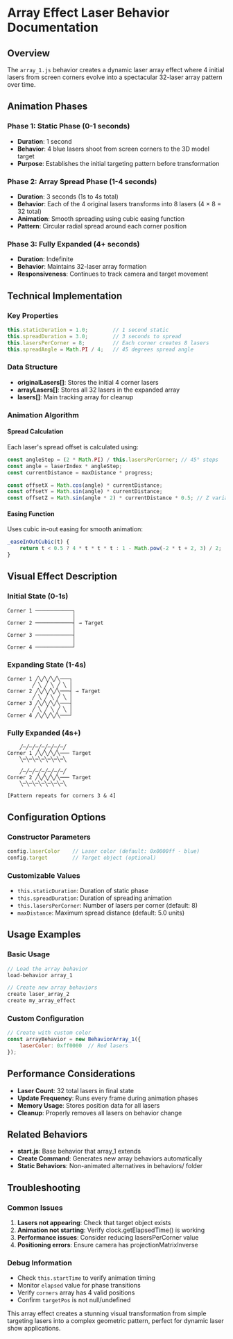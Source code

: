 # Array Effect Laser Behavior Documentation

## Overview
The `array_1.js` behavior creates a dynamic laser array effect where 4 initial lasers from screen corners evolve into a spectacular 32-laser array pattern over time.

## Animation Phases

### Phase 1: Static Phase (0-1 seconds)
- **Duration**: 1 second
- **Behavior**: 4 blue lasers shoot from screen corners to the 3D model target
- **Purpose**: Establishes the initial targeting pattern before transformation

### Phase 2: Array Spread Phase (1-4 seconds) 
- **Duration**: 3 seconds (1s to 4s total)
- **Behavior**: Each of the 4 original lasers transforms into 8 lasers (4 × 8 = 32 total)
- **Animation**: Smooth spreading using cubic easing function
- **Pattern**: Circular radial spread around each corner position

### Phase 3: Fully Expanded (4+ seconds)
- **Duration**: Indefinite
- **Behavior**: Maintains 32-laser array formation
- **Responsiveness**: Continues to track camera and target movement

## Technical Implementation

### Key Properties
```javascript
this.staticDuration = 1.0;        // 1 second static
this.spreadDuration = 3.0;        // 3 seconds to spread  
this.lasersPerCorner = 8;         // Each corner creates 8 lasers
this.spreadAngle = Math.PI / 4;   // 45 degrees spread angle
```

### Data Structure
- **originalLasers[]**: Stores the initial 4 corner lasers
- **arrayLasers[]**: Stores all 32 lasers in the expanded array
- **lasers[]**: Main tracking array for cleanup

### Animation Algorithm

#### Spread Calculation
Each laser's spread offset is calculated using:
```javascript
const angleStep = (2 * Math.PI) / this.lasersPerCorner; // 45° steps
const angle = laserIndex * angleStep;
const currentDistance = maxDistance * progress;

const offsetX = Math.cos(angle) * currentDistance;
const offsetY = Math.sin(angle) * currentDistance; 
const offsetZ = Math.sin(angle * 2) * currentDistance * 0.5; // Z variation
```

#### Easing Function
Uses cubic in-out easing for smooth animation:
```javascript
_easeInOutCubic(t) {
    return t < 0.5 ? 4 * t * t * t : 1 - Math.pow(-2 * t + 2, 3) / 2;
}
```

## Visual Effect Description

### Initial State (0-1s)
```
Corner 1 ────────────┐
                     │
Corner 2 ────────────┤ → Target
                     │
Corner 3 ────────────┤
                     │
Corner 4 ────────────┘
```

### Expanding State (1-4s)
```
Corner 1 ╱╲╱╲╱╲╱╲───┐
        ╱ ╲ ╱ ╲ ╱ ╲ │
Corner 2 ╱╲╱╲╱╲╱╲───┤ → Target  
        ╱ ╲ ╱ ╲ ╱ ╲ │
Corner 3 ╱╲╱╲╱╲╱╲───┤
        ╱ ╲ ╱ ╲ ╱ ╲ │
Corner 4 ╱╲╱╲╱╲╱╲───┘
```

### Fully Expanded (4s+)
```
    ╱─╱─╱─╱─╱─╱─╱─╱
Corner 1 ╱╲╱╲╱╲╱╲─── Target
    ╲─╲─╲─╲─╲─╲─╲─╲

    ╱─╱─╱─╱─╱─╱─╱─╱  
Corner 2 ╱╲╱╲╱╲╱╲─── Target
    ╲─╲─╲─╲─╲─╲─╲─╲

[Pattern repeats for corners 3 & 4]
```

## Configuration Options

### Constructor Parameters
```javascript
config.laserColor    // Laser color (default: 0x0000ff - blue)
config.target        // Target object (optional)
```

### Customizable Values
- `this.staticDuration`: Duration of static phase
- `this.spreadDuration`: Duration of spreading animation  
- `this.lasersPerCorner`: Number of lasers per corner (default: 8)
- `maxDistance`: Maximum spread distance (default: 5.0 units)

## Usage Examples

### Basic Usage
```javascript
// Load the array behavior
load-behavior array_1

// Create new array behaviors
create laser_array_2
create my_array_effect
```

### Custom Configuration
```javascript
// Create with custom color
const arrayBehavior = new BehaviorArray_1({
    laserColor: 0xff0000  // Red lasers
});
```

## Performance Considerations

- **Laser Count**: 32 total lasers in final state
- **Update Frequency**: Runs every frame during animation phases
- **Memory Usage**: Stores position data for all lasers
- **Cleanup**: Properly removes all lasers on behavior change

## Related Behaviors

- **start.js**: Base behavior that array_1 extends
- **Create Command**: Generates new array behaviors automatically
- **Static Behaviors**: Non-animated alternatives in behaviors/ folder

## Troubleshooting

### Common Issues
1. **Lasers not appearing**: Check that target object exists
2. **Animation not starting**: Verify clock.getElapsedTime() is working
3. **Performance issues**: Consider reducing lasersPerCorner value
4. **Positioning errors**: Ensure camera has projectionMatrixInverse

### Debug Information
- Check `this.startTime` to verify animation timing
- Monitor `elapsed` value for phase transitions
- Verify `corners` array has 4 valid positions
- Confirm `targetPos` is not null/undefined

This array effect creates a stunning visual transformation from simple targeting lasers into a complex geometric pattern, perfect for dynamic laser show applications.
